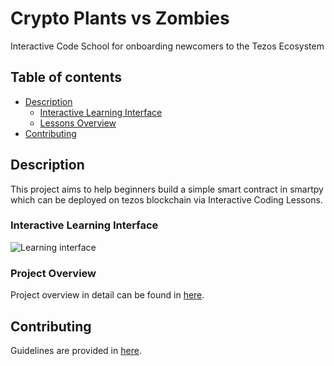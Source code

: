 # Crypto Plants vs Zombies

Interactive Code School for onboarding newcomers to the Tezos Ecosystem

## Table of contents

- [Description](#description)
  - [Interactive Learning Interface](#learning_interface)
  - [Lessons Overview](#project_overview)
- [Contributing](#contributing)

## Description <a id="description"></a>

This project aims to help beginners build a simple smart contract in smartpy which can be deployed on tezos blockchain via Interactive Coding Lessons.

### Interactive Learning Interface <a id="learning_interface"></a>

![Learning interface](https://user-images.githubusercontent.com/16613455/77852099-634d6280-71fa-11ea-862d-cf62fab512e4.png)

### Project Overview <a id="project_overview"></a>

Project overview in detail can be found in [here](./PROJECT_OVERVIEW.md).

## Contributing <a id="contributing"></a>

Guidelines are provided in [here](./.github/CONTRIBUTING.md).

